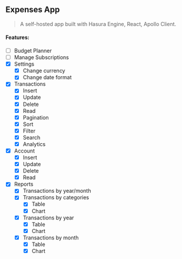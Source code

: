 ## Expenses App

> A self-hosted app built with Hasura Engine, React, Apollo Client.

#### Features:

-  [ ] Budget Planner
-  [ ] Manage Subscriptions
-  [x] Settings
   -  [x] Change currency
   -  [x] Change date format
-  [x] Transactions
   -  [x] Insert
   -  [x] Update
   -  [x] Delete
   -  [x] Read
   -  [x] Pagination
   -  [x] Sort
   -  [x] Filter
   -  [x] Search
   -  [x] Analytics
-  [x] Account
   -  [x] Insert
   -  [x] Update
   -  [x] Delete
   -  [x] Read
-  [x] Reports
   -  [x] Transactions by year/month
   -  [x] Transactions by categories
      -  [x] Table
      -  [x] Chart
   -  [x] Transactions by year
      -  [x] Table
      -  [x] Chart
   -  [x] Transactions by month
      -  [x] Table
      -  [x] Chart
